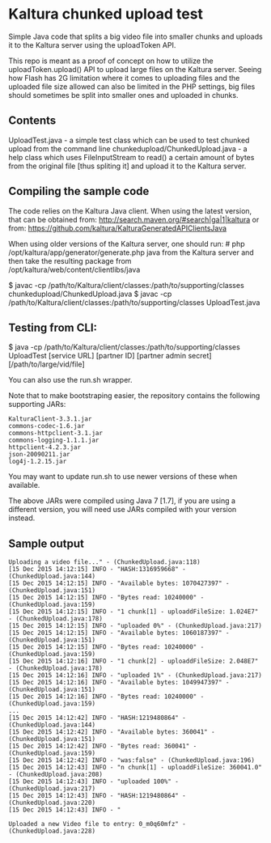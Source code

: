 # Kaltura chunked upload test
Simple Java code that splits a big video file into smaller chunks and uploads it to the Kaltura server using the uploadToken API.

This repo is meant as a proof of concept on how to utilize the uploadToken.upload() API to upload large files on the Kaltura server.
Seeing how Flash has 2G limitation where it comes to uploading files and the uploaded file size allowed can also be limited in the PHP settings, big files should sometimes be split into smaller ones and uploaded in chunks.

## Contents
UploadTest.java - a simple test class which can be used to test chunked upload from the command line
chunkedupload/ChunkedUpload.java - a help class which uses FileInputStream to read() a certain amount of bytes from the original file [thus spliting it] and upload it to the Kaltura server.

## Compiling the sample code
The code relies on the Kaltura Java client. When using the latest version, that can be obtained from:
http://search.maven.org/#search|ga|1|kaltura
or from:
https://github.com/kaltura/KalturaGeneratedAPIClientsJava

When using older versions of the Kaltura server, one should run:
\# php /opt/kaltura/app/generator/generate.php java
from the Kaltura server and then take the resulting package from /opt/kaltura/web/content/clientlibs/java

$ javac -cp /path/to/Kaltura/client/classes:/path/to/supporting/classes chunkedupload/ChunkedUpload.java
$ javac -cp /path/to/Kaltura/client/classes:/path/to/supporting/classes UploadTest.java

## Testing from CLI:
$ java -cp /path/to/Kaltura/client/classes:/path/to/supporting/classes UploadTest [service URL] [partner ID] [partner admin secret] [/path/to/large/vid/file]

You can also use the run.sh wrapper.

Note that to make bootstraping easier, the repository contains the following supporting JARs:
```
KalturaClient-3.3.1.jar
commons-codec-1.6.jar
commons-httpclient-3.1.jar
commons-logging-1.1.1.jar
httpclient-4.2.3.jar
json-20090211.jar
log4j-1.2.15.jar
```
You may want to update run.sh to use newer versions of these when available.

The above JARs were compiled using Java 7 [1.7], if you are using a different version, you will need use JARs compiled with your version instead.



## Sample output
```
Uploading a video file..." - (ChunkedUpload.java:118) 
[15 Dec 2015 14:12:15] INFO - "HASH:1316959668" - (ChunkedUpload.java:144) 
[15 Dec 2015 14:12:15] INFO - "Available bytes: 1070427397" - (ChunkedUpload.java:151) 
[15 Dec 2015 14:12:15] INFO - "Bytes read: 10240000" - (ChunkedUpload.java:159) 
[15 Dec 2015 14:12:15] INFO - "1 chunk[1] - uploaddFileSize: 1.024E7" - (ChunkedUpload.java:178) 
[15 Dec 2015 14:12:15] INFO - "uploaded 0%" - (ChunkedUpload.java:217) 
[15 Dec 2015 14:12:15] INFO - "Available bytes: 1060187397" - (ChunkedUpload.java:151) 
[15 Dec 2015 14:12:15] INFO - "Bytes read: 10240000" - (ChunkedUpload.java:159) 
[15 Dec 2015 14:12:16] INFO - "1 chunk[2] - uploaddFileSize: 2.048E7" - (ChunkedUpload.java:178) 
[15 Dec 2015 14:12:16] INFO - "uploaded 1%" - (ChunkedUpload.java:217) 
[15 Dec 2015 14:12:16] INFO - "Available bytes: 1049947397" - (ChunkedUpload.java:151) 
[15 Dec 2015 14:12:16] INFO - "Bytes read: 10240000" - (ChunkedUpload.java:159) 
...
[15 Dec 2015 14:12:42] INFO - "HASH:1219480864" - (ChunkedUpload.java:144) 
[15 Dec 2015 14:12:42] INFO - "Available bytes: 360041" - (ChunkedUpload.java:151) 
[15 Dec 2015 14:12:42] INFO - "Bytes read: 360041" - (ChunkedUpload.java:159) 
[15 Dec 2015 14:12:42] INFO - "was:false" - (ChunkedUpload.java:196) 
[15 Dec 2015 14:12:43] INFO - "n chunk[1] - uploaddFileSize: 360041.0" - (ChunkedUpload.java:208) 
[15 Dec 2015 14:12:43] INFO - "uploaded 100%" - (ChunkedUpload.java:217) 
[15 Dec 2015 14:12:43] INFO - "HASH:1219480864" - (ChunkedUpload.java:220) 
[15 Dec 2015 14:12:43] INFO - "

Uploaded a new Video file to entry: 0_m0q60mfz" - (ChunkedUpload.java:228)
```
